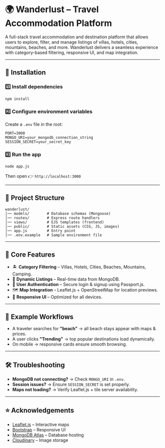 # 🌍 Wanderlust – Travel Accommodation Platform

A full-stack travel accommodation and destination platform that allows users to explore, filter, and manage listings of villas, hotels, cities, mountains, beaches, and more. Wanderlust delivers a seamless experience with category-based filtering, responsive UI, and map integration.

---

## 🚀 Installation

### 1️⃣ Install dependencies
```bash
npm install
```

### 2️⃣ Configure environment variables
Create a `.env` file in the root:
```env
PORT=3000
MONGO_URI=your_mongodb_connection_string
SESSION_SECRET=your_secret_key
```

### 3️⃣ Run the app
```bash
node app.js
```

Then open 👉 `http://localhost:3000`

---

## 📂 Project Structure
```
wanderlust/
│── models/        # Database schemas (Mongoose)
│── routes/        # Express route handlers
│── views/         # EJS templates (frontend)
│── public/        # Static assets (CSS, JS, images)
│── app.js         # Entry point
│── .env.example   # Sample environment file
```

---

## 🔑 Core Features
- 🏝️ **Category Filtering** – Villas, Hotels, Cities, Beaches, Mountains, Camping.  
- 📸 **Dynamic Listings** – Real-time data from MongoDB.  
- 👤 **User Authentication** – Secure login & signup using Passport.js.  
- 🗺️ **Map Integration** – Leaflet.js + OpenStreetMap for location previews.  
- 📱 **Responsive UI** – Optimized for all devices.  

---

## 🧪 Example Workflows
- A traveler searches for **"beach"** → all beach stays appear with maps & prices.  
- A user clicks **"Trending"** → top popular destinations load dynamically.  
- On mobile → responsive cards ensure smooth browsing.  

---

## 🛠 Troubleshooting
- **MongoDB not connecting?** → Check `MONGO_URI` in `.env`.  
- **Session issues?** → Ensure `SESSION_SECRET` is set properly.  
- **Maps not loading?** → Verify Leaflet.js + tile server availability.  

---

## ⭐ Acknowledgements
- [Leaflet.js](https://leafletjs.com/) – Interactive maps  
- [Bootstrap](https://getbootstrap.com/) – Responsive UI  
- [MongoDB Atlas](https://www.mongodb.com/cloud/atlas) – Database hosting  
- [Cloudinary](https://cloudinary.com/) – Image storage  
